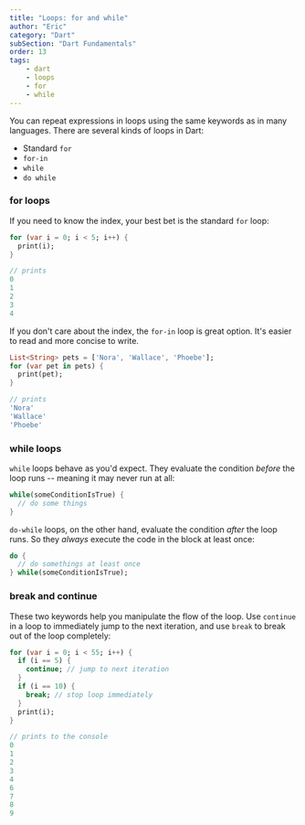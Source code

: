 ```yaml
---
title: "Loops: for and while"
author: "Eric"
category: "Dart"
subSection: "Dart Fundamentals"
order: 13
tags:
    - dart
    - loops
    - for
    - while
---
```


You can repeat expressions in loops using the same keywords as in many languages. There are several kinds of loops in Dart:

* Standard `for`
* `for-in`
* `while`
* `do while`

### for loops

If you need to know the index, your best bet is the standard `for` loop:

````dart
for (var i = 0; i < 5; i++) {
  print(i);
}

// prints
0
1
2
3
4
````

If you don't care about the index, the `for-in` loop is great option. It's easier to read and more concise to write.

````dart
List<String> pets = ['Nora', 'Wallace', 'Phoebe'];
for (var pet in pets) {
  print(pet);
}

// prints
'Nora'
'Wallace'
'Phoebe'
````

### while loops

`while` loops behave as you'd expect. They evaluate the condition _before_ the loop runs -- meaning it may never run at all:

````dart
while(someConditionIsTrue) {
  // do some things
}
````

`do-while` loops, on the other hand, evaluate the condition _after_ the loop runs. So they _always_ execute the code in the block at least once:

```dart
do {
  // do somethings at least once
} while(someConditionIsTrue);
```

### break and continue

These two keywords help you manipulate the flow of the loop. Use `continue` in a loop to immediately jump to the next iteration, and use `break` to break out of the loop completely:

```dart
for (var i = 0; i < 55; i++) {
  if (i == 5) {
    continue; // jump to next iteration
  }
  if (i == 10) {
    break; // stop loop immediately
  }
  print(i);
}

// prints to the console
0
1
2
3
4
6
7
8
9
```
